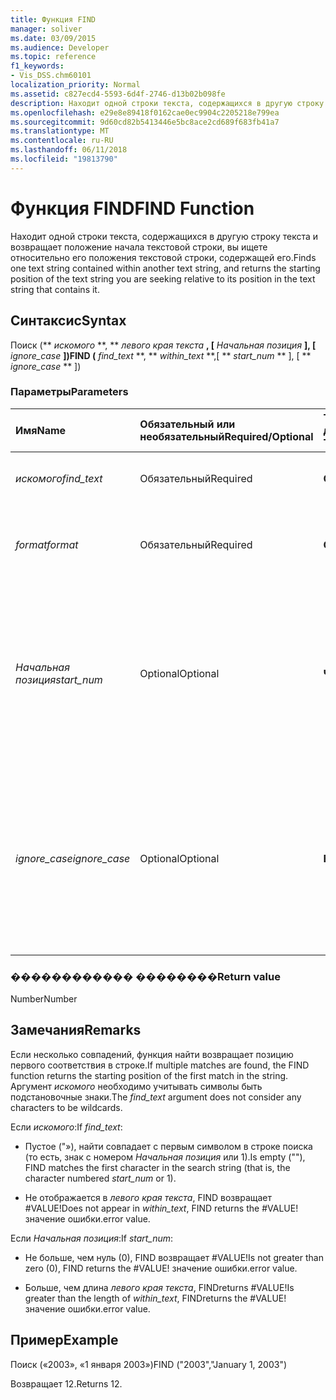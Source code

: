 ```yaml
---
title: Функция FIND
manager: soliver
ms.date: 03/09/2015
ms.audience: Developer
ms.topic: reference
f1_keywords:
- Vis_DSS.chm60101
localization_priority: Normal
ms.assetid: c827ecd4-5593-6d4f-2746-d13b02b098fe
description: Находит одной строки текста, содержащихся в другую строку текста и возвращает положение начала текстовой строки, вы ищете относительно его положения текстовой строки, содержащей его.
ms.openlocfilehash: e29e8e89418f0162cae0ec9904c2205218e799ea
ms.sourcegitcommit: 9d60cd82b5413446e5bc8ace2cd689f683fb41a7
ms.translationtype: MT
ms.contentlocale: ru-RU
ms.lasthandoff: 06/11/2018
ms.locfileid: "19813790"
---
```

# <a name="find-function"></a><span data-ttu-id="46f75-103">Функция FIND</span><span class="sxs-lookup"><span data-stu-id="46f75-103">FIND Function</span></span>

<span data-ttu-id="46f75-104">Находит одной строки текста, содержащихся в другую строку текста и возвращает положение начала текстовой строки, вы ищете относительно его положения текстовой строки, содержащей его.</span><span class="sxs-lookup"><span data-stu-id="46f75-104">Finds one text string contained within another text string, and returns the starting position of the text string you are seeking relative to its position in the text string that contains it.</span></span>
  
## <a name="syntax"></a><span data-ttu-id="46f75-105">Синтаксис</span><span class="sxs-lookup"><span data-stu-id="46f75-105">Syntax</span></span>

<span data-ttu-id="46f75-106">Поиск (** *искомого* **, ** *левого края текста* **, [** *Начальная позиция* **], [** *ignore_case* **])</span><span class="sxs-lookup"><span data-stu-id="46f75-106">FIND (** *find_text* **, ** *within_text* **,[ ** *start_num* ** ], [ ** *ignore_case* ** ])</span></span> 
  
### <a name="parameters"></a><span data-ttu-id="46f75-107">Параметры</span><span class="sxs-lookup"><span data-stu-id="46f75-107">Parameters</span></span>

|<span data-ttu-id="46f75-108">**Имя**</span><span class="sxs-lookup"><span data-stu-id="46f75-108">**Name**</span></span>|<span data-ttu-id="46f75-109">**Обязательный или необязательный**</span><span class="sxs-lookup"><span data-stu-id="46f75-109">**Required/Optional**</span></span>|<span data-ttu-id="46f75-110">**Тип данных**</span><span class="sxs-lookup"><span data-stu-id="46f75-110">**Data Type**</span></span>|<span data-ttu-id="46f75-111">**Описание**</span><span class="sxs-lookup"><span data-stu-id="46f75-111">**Description**</span></span>|
|:-----|:-----|:-----|:-----|
| <span data-ttu-id="46f75-112">_искомого_</span><span class="sxs-lookup"><span data-stu-id="46f75-112">_find_text_</span></span> <br/> |<span data-ttu-id="46f75-113">Обязательный</span><span class="sxs-lookup"><span data-stu-id="46f75-113">Required</span></span>  <br/> |<span data-ttu-id="46f75-114">**Строка**</span><span class="sxs-lookup"><span data-stu-id="46f75-114">**String**</span></span> <br/> |<span data-ttu-id="46f75-115">Строка текста, который требуется найти.</span><span class="sxs-lookup"><span data-stu-id="46f75-115">The text string you want to find.</span></span>  <br/> |
| <span data-ttu-id="46f75-116">_format_</span><span class="sxs-lookup"><span data-stu-id="46f75-116">_format_</span></span> <br/> |<span data-ttu-id="46f75-117">Обязательный</span><span class="sxs-lookup"><span data-stu-id="46f75-117">Required</span></span>  <br/> |<span data-ttu-id="46f75-118">**Строка**</span><span class="sxs-lookup"><span data-stu-id="46f75-118">**String**</span></span> <br/> |<span data-ttu-id="46f75-119">Текстовая строка, содержащая текст, который требуется найти.</span><span class="sxs-lookup"><span data-stu-id="46f75-119">The text string that contains the text you want to find.</span></span>  <br/> |
| <span data-ttu-id="46f75-120">_Начальная позиция_</span><span class="sxs-lookup"><span data-stu-id="46f75-120">_start_num_</span></span> <br/> |<span data-ttu-id="46f75-121">Optional</span><span class="sxs-lookup"><span data-stu-id="46f75-121">Optional</span></span>  <br/> |<span data-ttu-id="46f75-122">**Число**</span><span class="sxs-lookup"><span data-stu-id="46f75-122">**Number**</span></span> <br/> |<span data-ttu-id="46f75-123">Символ, с которого следует начать поиск.</span><span class="sxs-lookup"><span data-stu-id="46f75-123">The character at which to start the search.</span></span> <span data-ttu-id="46f75-124">Первого знака _Укажите_ -1.</span><span class="sxs-lookup"><span data-stu-id="46f75-124">The first character in  _within_text_ is 1.</span></span> <span data-ttu-id="46f75-125">Если _Начальная позиция_ отсутствует, то предполагается, что оно является 1.</span><span class="sxs-lookup"><span data-stu-id="46f75-125">If  _start_num_ is missing, it is assumed to be 1.</span></span>  <br/> |
| <span data-ttu-id="46f75-126">_ignore_case_</span><span class="sxs-lookup"><span data-stu-id="46f75-126">_ignore_case_</span></span> <br/> |<span data-ttu-id="46f75-127">Optional</span><span class="sxs-lookup"><span data-stu-id="46f75-127">Optional</span></span>  <br/> |<span data-ttu-id="46f75-128">**Boolean**</span><span class="sxs-lookup"><span data-stu-id="46f75-128">**Boolean**</span></span> <br/> |<span data-ttu-id="46f75-129">По умолчанию функция поиска с учетом регистра.</span><span class="sxs-lookup"><span data-stu-id="46f75-129">By default, the FIND function is case-sensitive.</span></span> <span data-ttu-id="46f75-130">Функции поиска, следует ли игнорировать регистр, установите этот аргумент значение TRUE.</span><span class="sxs-lookup"><span data-stu-id="46f75-130">If you want the FIND function to ignore case, set this argument to TRUE.</span></span>  <br/> |
   
### <a name="return-value"></a><span data-ttu-id="46f75-131">������������ ��������</span><span class="sxs-lookup"><span data-stu-id="46f75-131">Return value</span></span>

<span data-ttu-id="46f75-132">Number</span><span class="sxs-lookup"><span data-stu-id="46f75-132">Number</span></span>
  
## <a name="remarks"></a><span data-ttu-id="46f75-133">Замечания</span><span class="sxs-lookup"><span data-stu-id="46f75-133">Remarks</span></span>

<span data-ttu-id="46f75-134">Если несколько совпадений, функция найти возвращает позицию первого соответствия в строке.</span><span class="sxs-lookup"><span data-stu-id="46f75-134">If multiple matches are found, the FIND function returns the starting position of the first match in the string.</span></span> <span data-ttu-id="46f75-135">Аргумент _искомого_ необходимо учитывать символы быть подстановочные знаки.</span><span class="sxs-lookup"><span data-stu-id="46f75-135">The  _find_text_ argument does not consider any characters to be wildcards.</span></span> 
  
<span data-ttu-id="46f75-136">Если _искомого_:</span><span class="sxs-lookup"><span data-stu-id="46f75-136">If  _find_text_:</span></span>
  
-  <span data-ttu-id="46f75-137">Пустое ("»), найти совпадает с первым символом в строке поиска (то есть, знак с номером _Начальная позиция_ или 1).</span><span class="sxs-lookup"><span data-stu-id="46f75-137">Is empty (""), FIND matches the first character in the search string (that is, the character numbered  _start_num_ or 1).</span></span> 
    
- <span data-ttu-id="46f75-138">Не отображается в _левого края текста_, FIND возвращает #VALUE!</span><span class="sxs-lookup"><span data-stu-id="46f75-138">Does not appear in  _within_text_, FIND returns the #VALUE!</span></span> <span data-ttu-id="46f75-139">значение ошибки.</span><span class="sxs-lookup"><span data-stu-id="46f75-139">error value.</span></span> 
    
<span data-ttu-id="46f75-140">Если _Начальная позиция_:</span><span class="sxs-lookup"><span data-stu-id="46f75-140">If  _start_num_:</span></span>
  
- <span data-ttu-id="46f75-141">Не больше, чем нуль (0), FIND возвращает #VALUE!</span><span class="sxs-lookup"><span data-stu-id="46f75-141">Is not greater than zero (0), FIND returns the #VALUE!</span></span> <span data-ttu-id="46f75-142">значение ошибки.</span><span class="sxs-lookup"><span data-stu-id="46f75-142">error value.</span></span> 
    
- <span data-ttu-id="46f75-143">Больше, чем длина _левого края текста_, FINDreturns #VALUE!</span><span class="sxs-lookup"><span data-stu-id="46f75-143">Is greater than the length of  _within_text_, FINDreturns the #VALUE!</span></span> <span data-ttu-id="46f75-144">значение ошибки.</span><span class="sxs-lookup"><span data-stu-id="46f75-144">error value.</span></span> 
    
## <a name="example"></a><span data-ttu-id="46f75-145">Пример</span><span class="sxs-lookup"><span data-stu-id="46f75-145">Example</span></span>

<span data-ttu-id="46f75-146">Поиск («2003», «1 января 2003»)</span><span class="sxs-lookup"><span data-stu-id="46f75-146">FIND ("2003","January 1, 2003")</span></span> 
  
<span data-ttu-id="46f75-147">Возвращает 12.</span><span class="sxs-lookup"><span data-stu-id="46f75-147">Returns 12.</span></span> 
  

